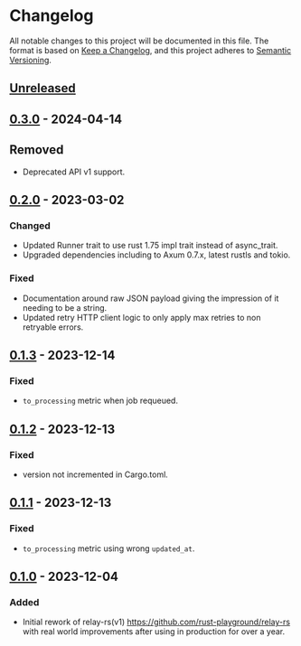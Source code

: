 # Changelog

All notable changes to this project will be documented in this file.
The format is based on [Keep a Changelog](https://keepachangelog.com/en/1.0.0/),
and this project adheres to [Semantic Versioning](https://semver.org/spec/v2.0.0.html).

## [Unreleased]

## [0.3.0] - 2024-04-14

## Removed

- Deprecated API v1 support.

## [0.2.0] - 2023-03-02

### Changed

- Updated Runner trait to use rust 1.75 impl trait instead of async_trait.
- Upgraded dependencies including to Axum 0.7.x, latest rustls and tokio.

### Fixed

- Documentation around raw JSON payload giving the impression of it needing to be a string.
- Updated retry HTTP client logic to only apply max retries to non retryable errors.

## [0.1.3] - 2023-12-14

### Fixed

- `to_processing` metric when job requeued.

## [0.1.2] - 2023-12-13

### Fixed

- version not incremented in Cargo.toml.

## [0.1.1] - 2023-12-13

### Fixed

- `to_processing` metric using wrong `updated_at`.

## [0.1.0] - 2023-12-04

### Added

- Initial rework of relay-rs(v1) https://github.com/rust-playground/relay-rs with real world improvements after using in
  production for over a year.

[Unreleased]: https://github.com/relay-io/relay/compare/v0.3.0...HEAD

[0.3.0]: https://github.com/relay-io/relay/compare/v0.2.0...v0.3.0

[0.2.0]: https://github.com/relay-io/relay/compare/v0.1.3...v0.2.0

[0.1.3]: https://github.com/relay-io/relay/compare/v0.1.2...v0.1.3

[0.1.2]: https://github.com/relay-io/relay/compare/v0.1.1...v0.1.2

[0.1.1]: https://github.com/relay-io/relay/compare/v0.1.0...v0.1.1

[0.1.0]: https://github.com/relay-io/relay/compare/70cfed7...v0.1.0
